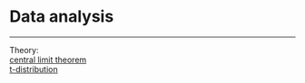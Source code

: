 # Data analysis
---
Theory:  
[central limit theorem](clt_in_action.ipynb)  
[t-distribution](t_distribution_ru.ipynb)
